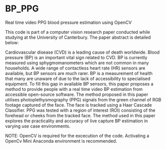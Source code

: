 # BP_PPG
Real time video PPG blood pressure estimation using OpenCV

This code is part of a computer vision research paper conducted while studying at the University of Canterbury.
The paper abstract is detailed below:

Cardiovascular disease (CVD) is a leading cause of death worldwide. Blood pressure (BP) is an important vital sign related to CVD. BP is currently measured using sphygmomanometers which are not common in many households. A wide range of contactless heart rate (HR) sensors are available, but BP sensors are much rarer. BP is a measurement of health that many are unaware of due to the lack of accessibility to specialised equipment. To fill this gap in available BP sensors, this paper proposes a method to provide people with a real time video BP estimation from accessible open-source software. The method proposed in this paper utilises photoplethysmography (PPG) signals from the green channel of RGB footage captured of the face. The face is tracked using a Haar Cascade Classifier. PPG was tested with a region of interest (ROI) consisting of the forehead or cheeks from the tracked face. The method used in this paper explores the practicality and accuracy of live capture BP estimation in varying use case environments. 

NOTE: OpenCV is required for the excecution of the code. Activating a OpenCv Mini Anaconda environment is recommended.
